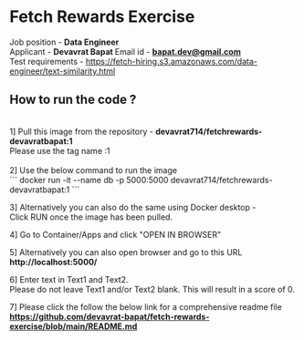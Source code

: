 # Fetch Rewards Exercise

Job position - <b> Data Engineer </b><br>
Applicant - <b> Devavrat Bapat </b>
Email id - <b> bapat.dev@gmail.com </b>
<br>
Test requirements - <a>https://fetch-hiring.s3.amazonaws.com/data-engineer/text-similarity.html</a>
<br>
## How to run the code ?
<br>
1] Pull this image from the repository - <b>devavrat714/fetchrewards-devavratbapat:1</b> <br>
Please use the tag name :1<br>
<br>
2] Use the below command to run the image<br>
```
docker run -it --name db -p 5000:5000 devavrat714/fetchrewards-devavratbapat:1
```

3] Alternatively you can also do the same using Docker desktop -<br>
Click RUN once the image has been pulled.<br>

4] Go to Container/Apps and click "OPEN IN BROWSER"<br>

5] Alternatively you can also open browser and go to this URL<br>
<b>http://localhost:5000/</b><br>

6] Enter text in Text1 and Text2.<br>
Please do not leave Text1 and/or Text2 blank. This will result in a score of 0.<br>

7] Please click the follow the below link for a comprehensive readme file<br>
<b>https://github.com/devavrat-bapat/fetch-rewards-exercise/blob/main/README.md</b>

<h2></h2>

<h2></h2>

<h2></h2>
